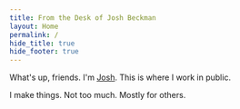```yaml
---
title: From the Desk of Josh Beckman
layout: Home
permalink: /
hide_title: true
hide_footer: true
---
```

What's up, friends. I'm [Josh](/about/). This is where I work in public.

I make things. Not too much. Mostly for others.

